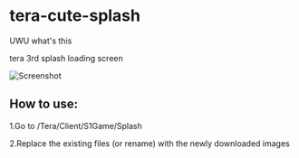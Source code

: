 # tera-cute-splash
UWU what's this

tera 3rd splash loading screen

![Screenshot](https://i.imgur.com/J6jnOaZ.png)

## How to use:

1.Go to /Tera/Client/S1Game/Splash

2.Replace the existing files (or rename) with the newly downloaded images
